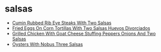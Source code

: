 # salsas

 * [Cumin Rubbed Rib Eye Steaks With Two Salsas](index/c/cumin-rubbed-rib-eye-steaks-with-two-salsas-104713.json)
 * [Fried Eggs On Corn Tortillas With Two Salsas Huevos Divorciados](index/f/fried-eggs-on-corn-tortillas-with-two-salsas-huevos-divorciados-103387.json)
 * [Grilled Chicken With Goat Cheese Stuffing Peppers Onions And Two Salsas](index/g/grilled-chicken-with-goat-cheese-stuffing-peppers-onions-and-two-salsas-4495.json)
 * [Oysters With Nobus Three Salsas](index/o/oysters-with-nobus-three-salsas-105871.json)
